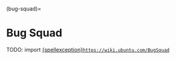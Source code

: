 (bug-squad)=
# Bug Squad

TODO: import [{spellexception}`https://wiki.ubuntu.com/BugSquad`](https://wiki.ubuntu.com/BugSquad)
